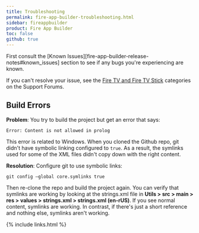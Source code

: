 ```yaml
---
title: Troubleshooting
permalink: fire-app-builder-troubleshooting.html
sidebar: fireappbuilder
product: Fire App Builder
toc: false
github: true
---
```


First consult the [Known Issues][fire-app-builder-release-notes#known_issues] section to see if any bugs you're experiencing are known. 

If you can't resolve your issue, see the [Fire TV and Fire TV Stick](https://forums.developer.amazon.com/spaces/43/Fire+TV+and+Fire+TV+Stick.html) categories on the Support Forums.

## Build Errors

**Problem**: You try to build the project but get an error that says:

```
Error: Content is not allowed in prolog
```

This error is related to Windows. When you cloned the Github repo, git didn't have symbolic linking configured to `true`. As a result, the symlinks used for some of the XML files didn't copy down with the right content.

**Resolution**: Configure git to use symbolic links:

```
git config –global core.symlinks true 
```

Then re-clone the repo and build the project again. You can verify that symlinks are working by looking at the strings.xml file in **Utils > src > main > res > values > strings.xml > strings.xml (en-rUS)**. If you see normal content, symlinks are working. In contrast, if there's just a short reference and nothing else, symlinks aren't working.

{% include links.html %}
